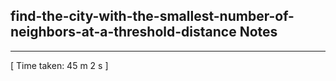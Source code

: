 <h2>find-the-city-with-the-smallest-number-of-neighbors-at-a-threshold-distance Notes</h2><hr>[ Time taken: 45 m 2 s ]